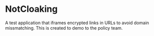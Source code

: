 # NotCloaking
A test application that iframes encrypted links in URLs to avoid domain missmatching. This is created to demo to the policy team.
